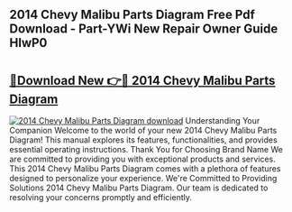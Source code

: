 ## 2014 Chevy Malibu Parts Diagram Free Pdf Download - Part-YWi New Repair Owner Guide HlwP0

# <h2><a href="http://dfn3cn9.blite.top/?on=2014+Chevy+Malibu+Parts+Diagram">🔗Download New 👉🔴 2014 Chevy Malibu Parts Diagram</a></h2>

[![2014 Chevy Malibu Parts Diagram download](https://i.imgur.com/lujVjoI.png)](http://dfn3cn9.blite.top/?on=2014+Chevy+Malibu+Parts+Diagram)
Understanding Your Companion Welcome to the world of your new 2014 Chevy Malibu Parts Diagram! This manual explores its features, functionalities, and provides essential operating instructions. Thank You for Choosing Brand Name We are committed to providing you with exceptional products and services. This 2014 Chevy Malibu Parts Diagram comes with a plethora of features designed to personalize your experience. We're Committed to Providing Solutions 2014 Chevy Malibu Parts Diagram. Our team is dedicated to resolving your concerns promptly and efficiently.
